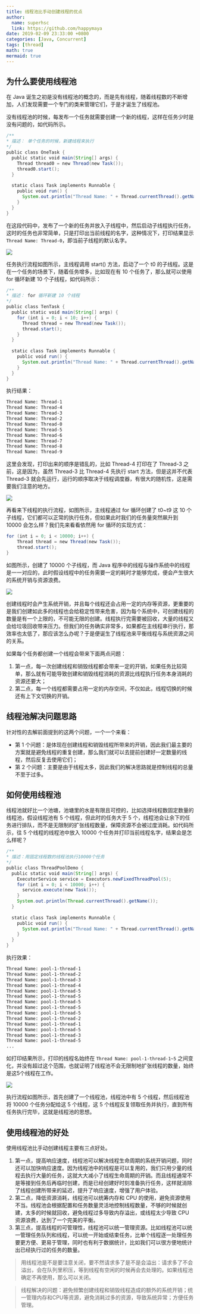 ```yaml
---
title: 线程池比手动创建线程的优点
author:
  name: superhsc
  link: https://github.com/happymaya
date: 2019-02-09 23:33:00 +0800
categories: [Java, Concurrent]
tags: [thread]
math: true
mermaid: true
---
```


## 为什么要使用线程池

在 Java 诞生之初是没有线程池的概念的，而是先有线程，随着线程数的不断增加，人们发现需要一个专门的类来管理它们，于是才诞生了线程池。

没有线程池的时候，每发布一个任务就需要创建一个新的线程，这样在任务少时是没有问题的，如代码所示。

```java
/** 
* 描述： 单个任务的时候，新建线程来执行 
*/ 
public class OneTask {
  public static void main(String[] args) {
    Thread thread0 = new Thread(new Task());
    thread0.start();
  }
  
  static class Task implements Runnable {
    public void run() {
      System.out.println("Thread Name: " + Thread.currentThread().getName());
    }
  }
}
```

在这段代码中，发布了一个新的任务并放入子线程中，然后启动子线程执行任务，这时的任务也非常简单，只是打印出当前线程的名字，这种情况下，打印结果显示 `Thread Name: Thread-0`，即当前子线程的默认名字。

![](https://images.happymaya.cn/assert/java/thread/java-thread-pool-1.png)

任务执行流程如图所示，主线程调用 start() 方法，启动了一个 t0 的子线程。这是在一个任务的场景下，随着任务增多，比如现在有 10 个任务了，那么就可以使用 for 循环新建 10 个子线程，如代码所示：

```java
/** 
* 描述： for 循环新建 10 个线程 
*/ 
public class TenTask {
  public static void main(String[] args) {
    for (int i = 0; i < 10; i++) {
      Thread thread = new Thread(new Task());
      thread.start();
    }
  }
  
  static class Task implements Runnable {
    public void run() {
      System.out.println("Thread Name: " + Thread.currentThread().getName());
    } 
  } 
}
```

执行结果：

```bash
Thread Name: Thread-1
Thread Name: Thread-4
Thread Name: Thread-3
Thread Name: Thread-2
Thread Name: Thread-0
Thread Name: Thread-5
Thread Name: Thread-6
Thread Name: Thread-7
Thread Name: Thread-8
Thread Name: Thread-9
```

这里会发现，打印出来的顺序是错乱的，比如 Thread-4 打印在了 Thread-3 之前，这是因为，虽然  Thread-3 比  Thread-4 先执行 start 方法，但是这并不代表  Thread-3 就会先运行，运行的顺序取决于线程调度器，有很大的随机性，这是需要我们注意的地方。

![](https://images.happymaya.cn/assert/java/thread/java-thread-pool-2.png)


再看来下线程的执行流程，如图所示，主线程通过 for 循环创建了 t0~t9 这 10 个子线程，它们都可以正常的执行任务，但如果此时我们的任务量突然飙升到 10000 会怎么样？我们先来看看依然用 for 循环的实现方式：

```java
for (int i = 0; i < 10000; i++) { 
    Thread thread = new Thread(new Task());
    thread.start();
}
```

如图所示，创建了 10000 个子线程，而 Java 程序中的线程与操作系统中的线程是一一对应的，此时假设线程中的任务需要一定的耗时才能够完成，便会产生很大的系统开销与资源浪费。

![](https://images.happymaya.cn/assert/java/thread/java-thread-pool-3.png)


创建线程时会产生系统开销，并且每个线程还会占用一定的内存等资源，更重要的是我们创建如此多的线程也会给稳定性带来危害，因为每个系统中，可创建线程的数量是有一个上限的，不可能无限的创建。线程执行完需要被回收，大量的线程又会给垃圾回收带来压力。但我们的任务确实非常多，如果都在主线程串行执行，那效率也太低了，那应该怎么办呢？于是便诞生了线程池来平衡线程与系统资源之间的关系。

如果每个任务都创建一个线程会带来下面两点问题：
1. 第一点，每一次创建线程和销毁线程都会带来一定的开销，如果任务比较简单，那么就有可能导致创建和销毁线程消耗的资源比线程执行任务本身消耗的资源还要大；
2. 第二点，每一个线程都需要占用一定的内存空间，不仅如此，线程切换的时候还有上下文切换的开销。


## 线程池解决问题思路

针对性的去解前面提到的这两个问题，一个一个来看：
- 第 1 个问题：是体现在创建线程和销毁线程所带来的开销，因此我们最主要的方案就是避免线程的重复创建，那么我们就可以去提前创建好一定数量的线程，然后反复去使用它们；
- 第 2 个问题：主要是由于线程太多，因此我们的解决思路就是控制线程的总量不至于过多。

## 如何使用线程池

线程池就好比一个池塘，池塘里的水是有限且可控的，比如选择线程数固定数量的线程池，假设线程池有 5 个线程，但此时的任务大于 5 个，线程池会让余下的任务进行排队，而不是无限制的扩张线程数量，保障资源不会被过度消耗。如代码所示，往 5 个线程的线程池中放入 10000 个任务并打印当前线程名字，结果会是怎么样呢？

```java
/** 
* 描述：用固定线程数的线程池执行10000个任务 
*/ 
public class ThreadPoolDemo {
  public static void main(String[] args) {
    ExecutorService service = Executors.newFixedThreadPool(5);
    for (int i = 0; i < 10000; i++) {
      service.execute(new Task());
    }
    System.out.println(Thread.currentThread().getName());
  }
  
  static class Task implements Runnable {
    public void run() {
      System.out.println("Thread Name: " + Thread.currentThread().getName());
    } 
  } 
}
```

执行效果：

```bash
Thread Name: pool-1-thread-1
Thread Name: pool-1-thread-2
Thread Name: pool-1-thread-3
Thread Name: pool-1-thread-4
Thread Name: pool-1-thread-5
Thread Name: pool-1-thread-5
Thread Name: pool-1-thread-5
Thread Name: pool-1-thread-5
Thread Name: pool-1-thread-5
Thread Name: pool-1-thread-2
Thread Name: pool-1-thread-1
Thread Name: pool-1-thread-5
Thread Name: pool-1-thread-3
Thread Name: pool-1-thread-5
...

```

如打印结果所示，打印的线程名始终在 `Thread Name: pool-1-thread-1~5` 之间变化，并没有超过这个范围，也就证明了线程池不会无限制地扩张线程的数量，始终是这5个线程在工作。

![](https://images.happymaya.cn/assert/java/thread/java-thread-pool-4.png)

执行流程如图所示，首先创建了一个线程池，线程池中有 5 个线程，然后线程池将 10000 个任务分配给这 5 个线程，这 5 个线程反复领取任务并执行，直到所有任务执行完毕，这就是线程池的思想。

## 使用线程池的好处

使用线程池比手动创建线程主要有三点好处。

1. 第一点，提高响应速度，线程池可以解决线程生命周期的系统开销问题，同时还可以加快响应速度。因为线程池中的线程是可以复用的，我们只用少量的线程去执行大量的任务，这就大大减小了线程生命周期的开销。而且线程通常不是等接到任务后再临时创建，而是已经创建好时刻准备执行任务，这样就消除了线程创建所带来的延迟，提升了响应速度，增强了用户体验。
2. 第二点，降低资源消耗，线程池可以统筹内存和 CPU 的使用，避免资源使用不当。线程池会根据配置和任务数量灵活地控制线程数量，不够的时候就创建，太多的时候就回收，避免线程过多导致内存溢出，或线程太少导致 CPU 资源浪费，达到了一个完美的平衡。
3. 第三点，提高线程的可管理性，线程池可以统一管理资源。比如线程池可以统一管理任务队列和线程，可以统一开始或结束任务，比单个线程逐一处理任务要更方便、更易于管理，同时也有利于数据统计，比如我们可以很方便地统计出已经执行过的任务的数量。



> 用线程池是不是要注意关闭，要不然请求多了是不是会溢出：请求多了不会溢出，会在队列里积压，等到线程有空闲的时候再会去处理的。如果线程池确定不再使用，那么可以关闭。


> 线程解决的问题：避免频繁创建线程和销毁线程造成的额外的系统开销；统一管理内存和CPU等资源，避免消耗过多的资源，导致系统异常；方便任务管理。